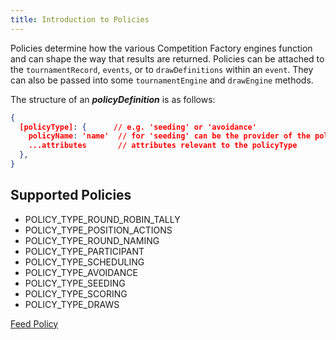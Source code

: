```yaml
---
title: Introduction to Policies
---
```


Policies determine how the various Competition Factory engines function and can shape the way that results are returned. Policies can be attached to the `tournamentRecord`, `events`, or to `drawDefinitions` within an `event`. They can also be passed into some `tournamentEngine` and `drawEngine` methods.

The structure of an **_policyDefinition_** is as follows:

```json
{
  [policyType]: {      // e.g. 'seeding' or 'avoidance'
    policyName: 'name'  // for 'seeding' can be the provider of the policy, e.g. 'ITF' or 'USTA'
    ...attributes       // attributes relevant to the policyType
  },
}
```

## Supported Policies

- POLICY_TYPE_ROUND_ROBIN_TALLY
- POLICY_TYPE_POSITION_ACTIONS
- POLICY_TYPE_ROUND_NAMING
- POLICY_TYPE_PARTICIPANT
- POLICY_TYPE_SCHEDULING
- POLICY_TYPE_AVOIDANCE
- POLICY_TYPE_SEEDING
- POLICY_TYPE_SCORING
- POLICY_TYPE_DRAWS

[Feed Policy](../policies/feedPolicy)
